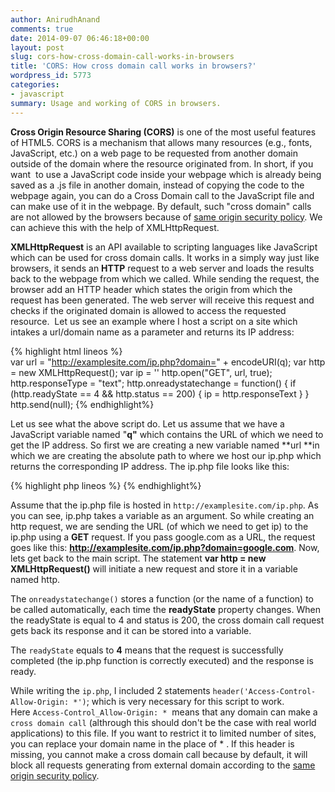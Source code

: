 ```yaml
---
author: AnirudhAnand
comments: true
date: 2014-09-07 06:46:18+00:00
layout: post
slug: cors-how-cross-domain-call-works-in-browsers
title: 'CORS: How cross domain call works in browsers?'
wordpress_id: 5773
categories:
- javascript
summary: Usage and working of CORS in browsers.
---
```


**Cross Origin Resource Sharing (CORS)** is one of the most useful features of HTML5. CORS is a mechanism that allows many resources (e.g., fonts, JavaScript, etc.) on a web page to be requested from another domain outside of the domain where the resource originated from. In short, if you want  to use a JavaScript code inside your webpage which is already being saved as a .js file in another domain, instead of copying the code to the webpage again, you can do a Cross Domain call to the JavaScript file and can make use of it in the webpage. By default, such "cross domain" calls are not allowed by the browsers because of [same origin security policy](http://en.wikipedia.org/wiki/Same_origin_policy). We can achieve this with the help of XMLHttpRequest.

**XMLHttpRequest** is an API available to scripting languages like JavaScript which can be used for cross domain calls. It works in a simply way just like browsers, it sends an **HTTP** request to a web server and loads the results back to the webpage from which we called. While sending the request, the browser add an HTTP header which states the origin from which the request has been generated. The web server will receive this request and checks if the originated domain is allowed to access the requested resource.  Let us see an example where I host a script on a site which intakes a url/domain name as a parameter and returns its IP address:

{% highlight html lineos %}    
    var url = "http://examplesite.com/ip.php?domain=" + encodeURI(q);
    var http = new XMLHttpRequest();
    var ip = ''
    http.open("GET", url, true);
    http.responseType = "text";
    http.onreadystatechange = function() {
        if (http.readyState == 4 && http.status == 200) {
            ip = http.responseText
        }
    }
    http.send(null);
{% endhighlight%}


Let us see what the above script do. Let us assume that we have a JavaScript variable named "**q"** which contains the URL of which we need to get the IP address. So first we are creating a new variable named **url **in which we are creating the absolute path to where we host our ip.php which returns the corresponding IP address. The ip.php file looks like this:

{% highlight php lineos %}
    <?php
    header('Access-Control-Allow-Origin: *');
    header('Access-Control-Allow-Methods: GET');
    foreach ($_GET as $key)
        echo gethostbyname($key);
    ?>
{% endhighlight%}

Assume that the ip.php file is hosted in `http://examplesite.com/ip.php`. As you can see, ip.php takes a variable as an argument. So while creating an http request, we are sending the URL (of which we need to get ip) to the ip.php using a **GET** request. If you pass google.com as a URL, the request goes like this: **http://examplesite.com/ip.php?domain=google.com**. Now, lets get back to the main script. The statement **var http = new XMLHttpRequest()** will initiate a new request and store it in a variable named http.

The `onreadystatechange()` stores a function (or the name of a function) to be called automatically, each time the **readyState** property changes. When the readyState is equal to 4 and status is 200, the cross domain call request gets back its response and it can be stored into a variable.

The `readyState` equals to **4** means that the request is successfully completed (the ip.php function is correctly executed) and the response is ready.

While writing the `ip.php`, I included 2 statements `header('Access-Control-Allow-Origin: *')`; which is very necessary for this script to work. Here `Access-Control_Allow-Origin: *`  means that any domain can make a `cross domain call` (althrough this should don't be the case with real world applications) to this file. If you want to restrict it to limited number of sites, you can replace your domain name in the place of * . If this header is missing, you cannot make a cross domain call because by default, it will block all requests generating from external domain according to the [same origin security policy](http://en.wikipedia.org/wiki/Same_origin_policy).